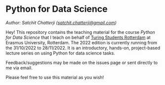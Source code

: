 # Python for Data Science
*Author: Satchit Chatterji (satchit.chatterji@gmail.com)*

Hey! This repository contains the teaching material for the course _Python for Data Science_ that I teach on behalf of [Turing Students Rotterdam](https://www.tstudents.nl) at Erasmus University, Rotterdam. The 2022 edition is currently running from the 31/10/2022 to 28/11/2022. It is an introductory, hands-on, project-based lecture series on using Python for data science tasks. 

Feedback/suggestions may be made on the issues page or sent directly to me via email.

Please feel free to use this material as you wish!

